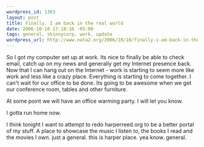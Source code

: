 ```yaml
--- 
wordpress_id: 1363
layout: post
title: Finally. I am back in the real world
date: 2006-10-10 17:18:16 -05:00
tags: general, skinnycorp, work, update
wordpress_url: http://www.nata2.org/2006/10/10/finally-i-am-back-in-the-real-world/
---
```

<p>So I got my computer set up at work. Its nice to finally be able to check email, catch up on my news and generally get my Internet presence back. Now that I can hang out on the Internet - work is starting to seem more like work and less like a crazy place. Everything is starting to come together. I can't wait for our office to be done. Its going to be awesome when we get our conference room, tables and other furniture. </p> <p>At some point we will have an office warming party. I will let you know. </p> <p>I gotta run home now. </p> <p>I think tonight I want to attempt to redo harperreed.org to be a better portal of my stuff. A place to showcase the music I listen to, the books I read and the movies I own. just a general. this is harper place. yea know. general. </p>
